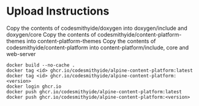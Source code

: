 # Upload Instructions

Copy the contents of codesmithyide/doxygen into doxygen/include and doxygen/core
Copy the contents of codesmithyide/content-platform-themes into content-platform-themes
Copy the contents of codesmithyide/content-platform into content-platform/include, core and web-server

```
docker build --no-cache .
docker tag <id> ghcr.io/codesmithyide/alpine-content-platform:latest
docker tag <id> ghcr.io/codesmithyide/alpine-content-platform:<version>
docker login ghcr.io
docker push ghcr.io/codesmithyide/alpine-content-platform:latest
docker push ghcr.io/codesmithyide/alpine-content-platform:<version>
```
